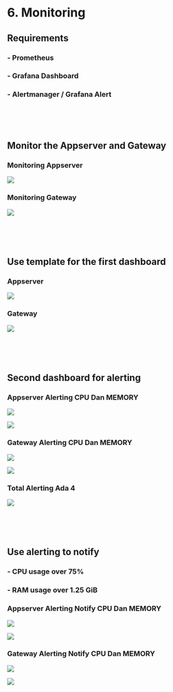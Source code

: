 # 6. Monitoring

## Requirements
### - Prometheus
### - Grafana Dashboard
### - Alertmanager / Grafana Alert

<br>
<br>
<br>

## Monitor the Appserver and Gateway

### Monitoring Appserver

![](https://github.com/Angga6699/Devops/blob/master/Final%20Task/Poto%20Final%20Task/45.png)

### Monitoring Gateway

![](https://github.com/Angga6699/Devops/blob/master/Final%20Task/Poto%20Final%20Task/46.png)

<br>
<br>
<br>

## Use template for the first dashboard

### Appserver

![](https://github.com/Angga6699/Devops/blob/master/Final%20Task/Poto%20Final%20Task/47.png)

### Gateway

![](https://github.com/Angga6699/Devops/blob/master/Final%20Task/Poto%20Final%20Task/48.png)

<br>
<br>
<br>

## Second dashboard for alerting

### Appserver Alerting CPU Dan MEMORY

![](https://github.com/Angga6699/Devops/blob/master/Final%20Task/Poto%20Final%20Task/49.png)

![](https://github.com/Angga6699/Devops/blob/master/Final%20Task/Poto%20Final%20Task/50.png)

### Gateway Alerting CPU Dan MEMORY

![](https://github.com/Angga6699/Devops/blob/master/Final%20Task/Poto%20Final%20Task/51.png)

![](https://github.com/Angga6699/Devops/blob/master/Final%20Task/Poto%20Final%20Task/52.png)

### Total Alerting Ada 4

![](https://github.com/Angga6699/Devops/blob/master/Final%20Task/Poto%20Final%20Task/53.png)

<br>
<br>
<br>

## Use alerting to notify
  ### - CPU usage over 75%
  ### - RAM usage over 1.25 GiB
  
### Appserver Alerting Notify CPU Dan MEMORY

![](https://github.com/Angga6699/Devops/blob/master/Final%20Task/Poto%20Final%20Task/54.png)

![](https://github.com/Angga6699/Devops/blob/master/Final%20Task/Poto%20Final%20Task/55.png)

### Gateway Alerting Notify CPU Dan MEMORY

![](https://github.com/Angga6699/Devops/blob/master/Final%20Task/Poto%20Final%20Task/56.png)

![](https://github.com/Angga6699/Devops/blob/master/Final%20Task/Poto%20Final%20Task/57.png)
